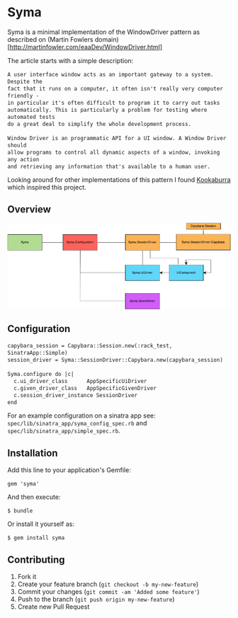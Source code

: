# Syma

Syma is a minimal implementation of the WindowDriver pattern as described on
(Martin Fowlers domain)[http://martinfowler.com/eaaDev/WindowDriver.html]

The article starts with a simple description:

    A user interface window acts as an important gateway to a system. Despite the
    fact that it runs on a computer, it often isn't really very computer friendly -
    in particular it's often difficult to program it to carry out tasks
    automatically. This is particularly a problem for testing where automated tests
    do a great deal to simplify the whole development process.

    Window Driver is an programmatic API for a UI window. A Window Driver should
    allow programs to control all dynamic aspects of a window, invoking any action
    and retrieving any information that's available to a human user.

Looking around for other implementations of this pattern I found
[Kookaburra](https://github.com/jwilger/kookaburra) which inspired this project.

## Overview

![Syma overview image](https://github.com/boymaas/syma/raw/master/gfx/syma-overview.jpg)
                      

## Configuration

    capybara_session = Capybara::Session.new(:rack_test, SinatraApp::Simple)
    session_driver = Syma::SessionDriver::Capybara.new(capybara_session)

    Syma.configure do |c|
      c.ui_driver_class      AppSpecificUiDriver
      c.given_driver_class   AppSpecificGivenDriver
      c.session_driver_instance SessionDriver
    end  

For an example configuration on a sinatra app see: `spec/lib/sinatra_app/syma_config_spec.rb` 
and `spec/lib/sinatra_app/simple_spec.rb`.


## Installation

Add this line to your application's Gemfile:

    gem 'syma'

And then execute:

    $ bundle

Or install it yourself as:

    $ gem install syma

## Contributing

1. Fork it
2. Create your feature branch (`git checkout -b my-new-feature`)
3. Commit your changes (`git commit -am 'Added some feature'`)
4. Push to the branch (`git push origin my-new-feature`)
5. Create new Pull Request
